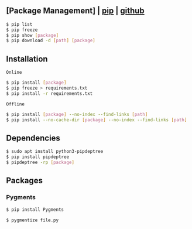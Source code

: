 ## [Package Management] | [pip](https://pypi.org/project/pip/) | [github](https://github.com/pypa/pip)

```bash
$ pip list
$ pip freeze
$ pip show [package]
$ pip download -d [path] [package]
```

## Installation
`Online`
```bash
$ pip install [package]
$ pip freeze > requirements.txt
$ pip install -r requirements.txt
```

`Offline`
```bash
$ pip install [package] --no-index --find-links [path]
$ pip install --no-cache-dir [package] --no-index --find-links [path]
```

## Dependencies
```bash
$ sudo apt install python3-pipdeptree
$ pip install pipdeptree
$ pipdeptree -rp [package]
```


## Packages
### Pygments
```bash
$ pip install Pygments
```
```bash
$ pygmentize file.py
```
